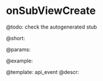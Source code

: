 onSubViewCreate
=============

@todo:
	check the autogenerated stub

@short:
	

@params:

@example:


@template:	api_event
@descr:

